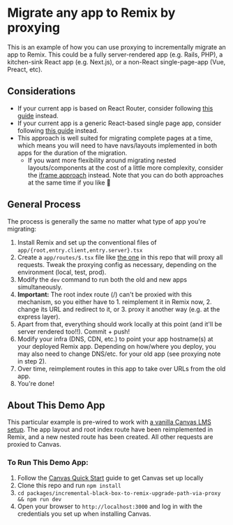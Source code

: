 # Migrate any app to Remix by proxying

This is an example of how you can use proxying to incrementally migrate an app to Remix. This could be a fully server-rendered app (e.g. Rails, PHP), a kitchen-sink React app (e.g. Next.js), or a non-React single-page-app (Vue, Preact, etc).

## Considerations

- If your current app is based on React Router, consider following [this guide](https://remix.run/docs/en/v1/guides/migrating-react-router-app) instead.
- If your current app is a generic React-based single page app, consider following [this guide](../incremental-non-rr-spa-to-remix-upgrade-path/) instead.
- This approach is well suited for migrating complete pages at a time, which means you will need to have navs/layouts implemented in both apps for the duration of the migration.
  - If you want more flexibility around migrating nested layouts/components at the cost of a little more complexity, consider the [iframe approach](../incremental-black-box-to-remix-upgrade-path-via-iframe/) instead. Note that you can do both approaches at the same time if you like 🥳

## General Process

The process is generally the same no matter what type of app you're migrating:

1. Install Remix and set up the conventional files of `app/{root,entry.client,entry.server}.tsx`
2. Create a `app/routes/$.tsx` file like [the one](app/routes/$.tsx) in this repo that will proxy all requests. Tweak the proxying config as necessary, depending on the environment (local, test, prod).
3. Modify the `dev` command to run both the old and new apps simultaneously.
4. **Important:** The root index route (/) can't be proxied with this mechanism, so you either have to 1. reimplement it in Remix now, 2. change its URL and redirect to it, or 3. proxy it another way (e.g. at the express layer).
5. Apart from that, everything should work locally at this point (and it'll be server rendered too!!). Commit + push!
6. Modify your infra (DNS, CDN, etc.) to point your app hostname(s) at your deployed Remix app. Depending on how/where you deploy, you may also need to change DNS/etc. for your old app (see proxying note in step 2).
7. Over time, reimplement routes in this app to take over URLs from the old app.
8. You're done!

## About This Demo App

This particular example is pre-wired to work with [a vanilla Canvas LMS setup](https://github.com/instructure/canvas-lms/wiki/Quick-Start). The app layout and root index route have been reimplemented in Remix, and a new nested route has been created. All other requests are proxied to Canvas.

### To Run This Demo App:

1. Follow the [Canvas Quick Start](https://github.com/instructure/canvas-lms/wiki/Quick-Start) guide to get Canvas set up locally
2. Clone this repo and run `npm install`
3. `cd packages/incremental-black-box-to-remix-upgrade-path-via-proxy && npm run dev`
4. Open your browser to `http://localhost:3000` and log in with the credentials you set up when installing Canvas.
